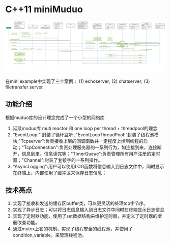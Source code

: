 # C++11 miniMuduo

![流程图](./img/时序图.jpg)

在mini example中实现了三个案例：
(1) echoserver;
(2) chatserver;
(3) filetransfer server.

## 功能介绍

根据muduo库的设计理念完成了一个小型的网络库

1. 延续moduo库 muti reactor 和  one loop per thread + threadpool的理念
2. "EventLoop:" 封装了循环监听 ;"EventLoopThreadPool:"封装了线程池模块;"Tcpserver":负责接收上层的回调函数并一定程度上控制线程的启动；"TcpConnection":负责处理服务器的一系列行为，如连接到来，连接断开，信息到来，信息读完等；"TimerQueue":负责管理所有用户注册的定时器；"Channel":封装了套接字的一系列操作。
3. "AsyncLogging":用户可以使用LOG函数将信息输入到日志文件中，同时显示在终端上，内部使用了缓冲区来保存日志信息；


## 技术亮点


1. 实现了接收和发送的缓存区buffer类，可以更灵活的处理tcp字节序。
2. 实现了异步日志；可以将日志信息输入到日志文件中同时在终端显示日志信息
3. 实现了定时器功能，使用了set数据结构来维护定时器，并定义了定时器的增删改查功能。
4. 通过mutex上锁的机制，实现了线程安全的线程池，并使用了condition_variable，来管理线程池。


